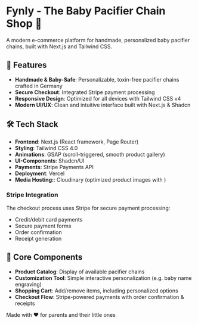 # Fynly - The Baby Pacifier Chain Shop 📿

A modern e-commerce platform for handmade, personalized baby pacifier chains, built with Next.js and Tailwind CSS.

## 🌟 Features

- **Handmade & Baby-Safe**: Personalizable, toxin-free pacifier chains crafted in Germany
- **Secure Checkout**: Integrated Stripe payment processing
- **Responsive Design**: Optimized for all devices with Tailwind CSS v4
- **Modern UI/UX**: Clean and intuitive interface built with Next.js & Shadcn

## 🛠️ Tech Stack

- **Frontend**: Next.js (React framework, Page Router)
- **Styling**: Tailwind CSS 4.0
- **Animations**: GSAP (scroll-triggered, smooth product gallery)
- **UI-Components**: Shadcn/UI
- **Payments**: Stripe Payments API
- **Deployment**: Vercel
- **Media Hosting:**: Cloudinary (optimized product images with <CldImage />)

### Stripe Integration

The checkout process uses Stripe for secure payment processing:

- Credit/debit card payments
- Secure payment forms
- Order confirmation
- Receipt generation

## 🛒 Core Components

- **Product Catalog**: Display of available pacifier chains
- **Customization Tool**: Simple interactive personalization (e.g. baby name engraving)
- **Shopping Cart**: Add/remove items, including personalized options
- **Checkout Flow**: Stripe-powered payments with order confirmation & receipts

Made with ❤️ for parents and their little ones
